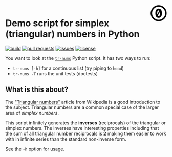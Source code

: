 <a href="./LICENSE.md">
<img src="./images/cc0.svg" alt="Creative Commons 0"
align="right" width="10%" height="auto"/>
</a>

# Demo script for simplex (triangular) numbers in Python

[![build](https://github.com/binkley/python-simplex-numbers/actions/workflows/ci.yml/badge.svg)](https://github.com/binkley/python-simplex-numbers/actions)
[![pull requests](https://img.shields.io/github/issues-pr/binkley/python-simplex-numbers.svg)](https://github.com/binkley/python-simplex-numbers/pulls)
[![issues](https://img.shields.io/github/issues/binkley/python-simplex-numbers.svg)](https://github.com/binkley/python-simplex-numbers/issues/)
[![license](https://img.shields.io/badge/License-CC0_1.0-lightgrey.svg)](https://creativecommons.org/public-domain/cc0/)

You want to look at the [`tr-nums`](./tr-nums) Python script.
It has two ways to run:

- `tr-nums [-h]` for a continuous list (try piping to `head`)
- `tr-nums -T` runs the unit tests (doctests)

## What is this about?

The ["Triangular numbers"](https://en.wikipedia.org/wiki/Triangular_number)
article from Wikipedia is a good introduction to the subject.
Triangular numbers are a common special case of the larger area of _simplex
numbers_.

This script infinitely generates the **inverses** (reciprocals) of the
triangular or simplex numbers.
The inverses have interesting properties including that the sum of all
triangular number reciprocals is **2** making them easier to work with in
infinite series than the standard non-inverse form.

See the `-h` option for usage.
